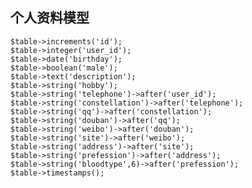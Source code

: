 ## 个人资料模型

  	$table->increments('id');
	$table->integer('user_id');
	$table->date('birthday');
	$table->boolean('male');
	$table->text('description');
	$table->string('hobby');
	$table->string('telephone')->after('user_id');
    $table->string('constellation')->after('telephone');
    $table->string('qq')->after('constellation');
    $table->string('douban')->after('qq');
    $table->string('weibo')->after('douban');
    $table->string('site')->after('weibo');
    $table->string('address')->after('site');
    $table->string('prefession')->after('address');
    $table->string('bloodtype',6)->after('prefession');
	$table->timestamps();
